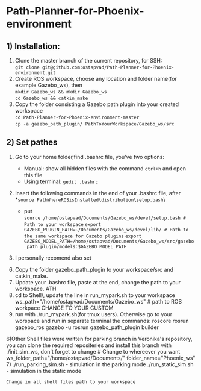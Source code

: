 # Path-Planner-for-Phoenix-environment
## 1) Installation: 
1. Clone the master branch of the current repository, for SSH:\
	`git clone git@github.com:ostapvad/Path-Planner-for-Phoenix-environment.git` 
2. Create ROS workspace, choose any location and folder name(for example Gazebo_ws), then\
	`mkdir Gazebo_ws && mkdir Gazebo_ws`\
	`cd Gazebo_ws && catkin_make` 
3. Copy the folder consisting a Gazebo path plugin into your created workspace\
	 `cd Path-Planner-for-Phoenix-environment-master`\
	 `cp -a gazebo_path_plugin/ PathToYourWorkspace/Gazebo_ws/src`
## 2) Set pathes
1. Go to your home folder,find .bashrc file, you've two options:
	* Manual: show all hidden files with the command
	`ctrl+h` and  open this file
	* Using terminal:
	`gedit .bashrc`
2. Insert the following commands in the end of your .bashrc file, after \
	*`source PathWhereROSisInstalled\distribution\setup.bash`\
	* put\
	`source /home/ostapvad/Documents/Gazebo_ws/devel/setup.bash # Path to your workspace`
	`export GAZEBO_PLUGIN_PATH=~/Documents/Gazebo_ws/devel/lib/ # Path to the same workspace for Gazebo plugins`
	`export GAZEBO_MODEL_PATH=/home/ostapvad/Documents/Gazebo_ws/src/gazebo_path_plugin/models:$GAZEBO_MODEL_PATH`
	
4. I personally recomend also set  
6) Copy the folder gazebo_path_plugin to your workspace/src and catkin_make.
7) Update your .bashrc file, paste at the end, change the path to your workspace.
	ATH
4) cd to Shell/, update the line in run_mypark.sh to your workspace
 	ws_path="/home/ostapvad/Documents/Gazebo_ws" # path to ROS workpace CHANGE TO YOUR CUSTOM
5) run with ./run_mypark.sh(for tmux users). Otherwise go to your worspace and run in separate terminal the commands:
	roscore
	rosrun gazebo_ros gazebo -u
	rosrun gazebo_path_plugin builder

6)Other Shell files were written for parking branch in Veronika's repository, you can clone the required repositeries and install this branch with ./init_sim_ws, don't forget to change 
	# Change to whereever you want
	ws_folder_path="/home/ostapvad/Documents/"
	folder_name="Phoenix_ws"
7)      ./run_parking_sim.sh - simulation in the parking mode
	./run_static_sim.sh  - simulation in the static mode

	Change in all shell files path to your workspace
